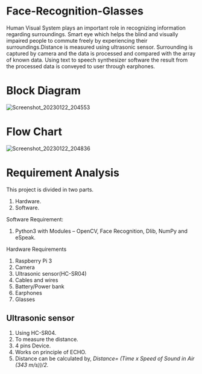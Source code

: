 # Face-Recognition-Glasses
Human Visual System plays an important role in
recognizing information regarding surroundings.
Smart eye which helps the blind and visually impaired
people to commute freely by experiencing their
surroundings.Distance is measured using ultrasonic sensor.
Surrounding is captured by camera and the data is
processed and compared with the array of known data.
Using text to speech synthesizer software the result from
the processed data is conveyed to user through
earphones.
 
 # Block Diagram
 ![Screenshot_20230122_204553](https://user-images.githubusercontent.com/46608474/213923559-fa01477a-184f-43e9-b393-643e9ce1d7ac.png)

# Flow Chart
![Screenshot_20230122_204836](https://user-images.githubusercontent.com/46608474/213923639-3907e057-9612-463b-a867-39f8b869bd7f.png)

# Requirement Analysis
This project is divided in two parts.
1. Hardware.
2. Software.

Software Requirement:
1. Python3 with Modules 
– OpenCV, Face Recognition, Dlib, NumPy and eSpeak. 

 Hardware Requirements
1. Raspberry Pi 3
2. Camera
3. Ultrasonic sensor(HC-SR04)
4. Cables and wires
5. Battery/Power bank
6. Earphones
7. Glasses

## Ultrasonic sensor

1. Using HC-SR04.
2. To measure the distance.
3. 4 pins Device.
4. Works on principle of ECHO.
5. Distance can be calculated by,
*Distance= (Time x Speed of Sound in Air (343 m/s))/2.*

